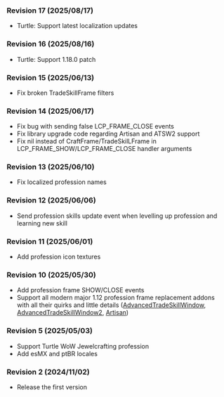 ### Revision 17 (2025/08/17)
- Turtle: Support latest localization updates

### Revision 16 (2025/08/16)
- Turtle: Support 1.18.0 patch

### Revision 15 (2025/06/13)
- Fix broken TradeSkillFrame filters

### Revision 14 (2025/06/17)
- Fix bug with sending false LCP_FRAME_CLOSE events
- Fix library upgrade code regarding Artisan and ATSW2 support
- Fix nil instead of CraftFrame/TradeSkilLFrame in LCP_FRAME_SHOW/LCP_FRAME_CLOSE handler arguments

### Revision 13 (2025/06/10)
- Fix localized profession names

### Revision 12 (2025/06/06)
- Send profession skills update event when levelling up profession and learning new skill

### Revision 11 (2025/06/01)
- Add profession icon textures

### Revision 10 (2025/05/30)
- Add profession frame SHOW/CLOSE events
- Support all modern major 1.12 profession frame replacement addons with all their quirks and little details ([AdvancedTradeSkillWindow](https://github.com/laytya/AdvancedTradeSkillWindow-vanilla), [AdvancedTradeSkillWindow2](https://github.com/Shellyoung/AdvancedTradeSkillWindow2), [Artisan](https://github.com/Otari98/Artisan))

### Revision 5 (2025/05/03)
- Support Turtle WoW Jewelcrafting profession
- Add esMX and ptBR locales

### Revision 2 (2024/11/02)
- Release the first version
